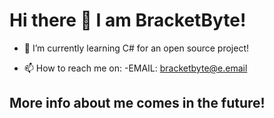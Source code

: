 # Hi there 👋 I am BracketByte!
- 🌱 I’m currently learning C# for an open source project!

- 📫 How to reach me on:
    -EMAIL: bracketbyte@e.email

## More info about me comes in the future!
